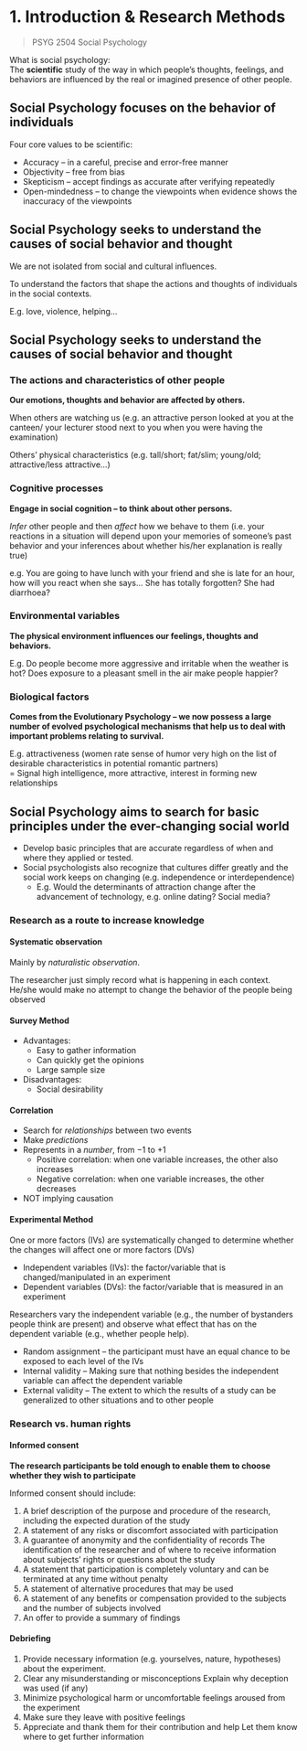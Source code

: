 # 1. Introduction & Research Methods

> PSYG 2504 Social Psychology

What is social psychology:  
The **scientific** study of the way in which people’s thoughts, feelings, and behaviors are influenced by the real or imagined presence of other people.

## Social Psychology focuses on the behavior of individuals

Four core values to be scientific: 

- Accuracy – in a careful, precise and error-free manner
- Objectivity – free from bias
- Skepticism – accept findings as accurate after verifying repeatedly
- Open-mindedness – to change the viewpoints when evidence shows the inaccuracy of the viewpoints

## Social Psychology seeks to understand the causes of social behavior and thought

We are not isolated from social and cultural influences.

To understand the factors that shape the actions and thoughts of individuals in the social contexts.

E.g. love, violence, helping…

## Social Psychology seeks to understand the causes of social behavior and thought

### The actions and characteristics of other people 

**Our emotions, thoughts and behavior are affected by others.**

When others are watching us (e.g. an attractive person looked at you at the canteen/ your lecturer stood next to you when you were having the examination)

Others’ physical characteristics (e.g. tall/short; fat/slim; young/old; attractive/less attractive…)

### Cognitive processes

**Engage in social cognition – to think about other persons.**

*Infer* other people and then *affect* how we behave to them (i.e. your reactions in a situation will depend upon your memories of someone’s past behavior and your inferences about whether his/her explanation is really true)

e.g. You are going to have lunch with your friend and she is late for an hour, how will you react when she says…
She has totally forgotten? She had diarrhoea?

### Environmental variables

**The physical environment influences our feelings,  thoughts and behaviors.**

E.g. Do people become more aggressive and irritable when the weather is hot? Does exposure to a pleasant smell in the air make people happier?

### Biological factors

**Comes from the Evolutionary Psychology – we now possess a large number of evolved psychological mechanisms that help us to deal with important problems relating to survival.**

E.g. attractiveness (women rate sense of humor very high on the list of desirable characteristics in potential romantic partners)  
 = Signal high intelligence, more attractive, interest in forming new relationships

## Social Psychology aims to search for basic principles under the ever-changing social world

- Develop basic principles that are accurate regardless of when and where they applied or tested.
- Social psychologists also recognize that cultures differ greatly and the social work keeps on changing (e.g. independence or interdependence)
  - E.g. Would the determinants of attraction change after the advancement of technology, e.g. online dating? Social media?

### Research as a route to increase knowledge

#### Systematic observation 

Mainly by *naturalistic observation*.

The researcher just simply record what is happening in each context.  
He/she would make no attempt to change the behavior of the people being observed

####  Survey Method

- Advantages:   
  - Easy to gather information
  - Can quickly get the opinions
  - Large sample size
- Disadvantages:
  - Social desirability

####  Correlation

- Search for *relationships* between two events
- Make *predictions* 
- Represents in a *number*, from $-1$ to $+1$
  - Positive correlation: when one variable increases, the other also increases
  - Negative correlation: when one variable increases, the other decreases
- NOT implying causation

 #### Experimental Method

One or more factors (IVs) are systematically changed to determine whether the changes will affect one or more factors (DVs)

- Independent variables (IVs): the factor/variable that is changed/manipulated in an experiment
- Dependent variables (DVs): the factor/variable that is measured in an experiment

Researchers vary the independent variable (e.g., the number of bystanders people think are present) and observe what effect that has on the dependent variable (e.g., whether people help).

- Random assignment – the participant must have an equal chance to be exposed to each level of the IVs
- Internal validity – Making sure that nothing besides the independent variable can affect the dependent variable
- External validity – The extent to which the results of a study can be generalized to other situations and to other people

### Research vs. human rights

#### Informed consent 

**The research participants be told enough to enable them to choose whether they wish to participate**

Informed consent should include:

1. A brief description of the purpose and procedure of the research, including the expected duration of the study
2. A statement of any risks or discomfort associated with participation
3. A guarantee of anonymity and the confidentiality of records
   The identification of the researcher and of where to receive information about subjects’ rights or questions about the study
4. A statement that participation is completely voluntary and can be terminated at any time without penalty
5. A statement of alternative procedures that may be used
6. A statement of any benefits or compensation provided to the subjects and the number of subjects involved
7. An offer to provide a summary of findings

#### Debriefing

1. Provide necessary information (e.g. yourselves, nature, hypotheses) about the experiment.
2. Clear any misunderstanding or misconceptions
   Explain why deception was used (if any)
3. Minimize psychological harm or uncomfortable feelings aroused from the experiment
4. Make sure they leave with positive feelings
5. Appreciate and thank them for their contribution and help
   Let them know where to get further information
